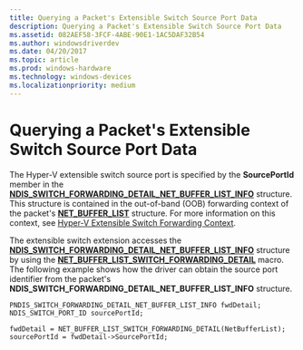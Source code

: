 ```yaml
---
title: Querying a Packet's Extensible Switch Source Port Data
description: Querying a Packet's Extensible Switch Source Port Data
ms.assetid: 082AEF58-3FCF-4ABE-90E1-1AC5DAF32B54
ms.author: windowsdriverdev
ms.date: 04/20/2017
ms.topic: article
ms.prod: windows-hardware
ms.technology: windows-devices
ms.localizationpriority: medium
---
```


# Querying a Packet's Extensible Switch Source Port Data


The Hyper-V extensible switch source port is specified by the **SourcePortId** member in the [**NDIS\_SWITCH\_FORWARDING\_DETAIL\_NET\_BUFFER\_LIST\_INFO**](https://msdn.microsoft.com/library/windows/hardware/hh598211) structure. This structure is contained in the out-of-band (OOB) forwarding context of the packet's [**NET\_BUFFER\_LIST**](https://msdn.microsoft.com/library/windows/hardware/ff568388) structure. For more information on this context, see [Hyper-V Extensible Switch Forwarding Context](hyper-v-extensible-switch-forwarding-context.md).

The extensible switch extension accesses the [**NDIS\_SWITCH\_FORWARDING\_DETAIL\_NET\_BUFFER\_LIST\_INFO**](https://msdn.microsoft.com/library/windows/hardware/hh598211) structure by using the [**NET\_BUFFER\_LIST\_SWITCH\_FORWARDING\_DETAIL**](https://msdn.microsoft.com/library/windows/hardware/hh598259) macro. The following example shows how the driver can obtain the source port identifier from the packet's **NDIS\_SWITCH\_FORWARDING\_DETAIL\_NET\_BUFFER\_LIST\_INFO** structure.

```
PNDIS_SWITCH_FORWARDING_DETAIL_NET_BUFFER_LIST_INFO fwdDetail;
NDIS_SWITCH_PORT_ID sourcePortId;

fwdDetail = NET_BUFFER_LIST_SWITCH_FORWARDING_DETAIL(NetBufferList);
sourcePortId = fwdDetail->SourcePortId;
```

 

 





